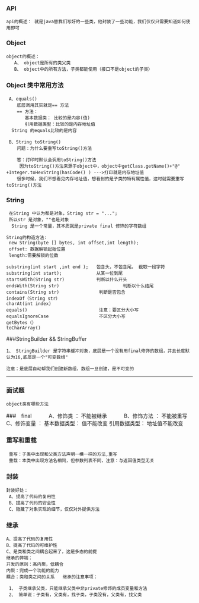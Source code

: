 ### API 
    api的概述： 就是java替我们写好的一些类，他封装了一些功能，我们仅仅只需要知道如何使用即可

### Object 
    object的概述：
       A、 object是所有的类父类
       B、 object中的所有方法，子类都能使用（接口不是object的子类）
     
### Object 类中常用方法
     A、equals()  
        底层调用其实就是== 方法
        == 方法：
           基本数据类： 比较的是内容(值)
           引用数据类型：比较的是内存地址值
      String 的equals比较的是内容  

     B、String toString()
        问题：为什么要重写toString()方法
         
        答：打印时默认会调用toString()方法
         因为toString()方法来源于object中，object中getClass.getName()+"@" +Integer.toHexString(hasCode() ) --->打印就是内存地址值
        很多时候，我们不想看见内存地址值，想看到的是子类的特有属性值，这时就需要重写toString()方法


### String 
     在String 中认为都是对象，String str = "...";
     所以str 是对象，""也是对象
      String 是一个常量，其本质就是private final 修饰的字符数组     

    String的构造方法:
     new String(byte [] bytes, int offset,int length);
     offset: 数据解锁起始位置
     length:需要解锁的位数
  
    substring(int start ,int end );   包含头，不包含尾。 截取一段字符
    substring(int start);             从某一位到尾
    startsWith(String str)            判断以什么开头
    endsWith(String str)                        判断以什么结尾    
    contains(String str)               判断是否包含
    indexOf（String str）      
    charAt(int index)
    equals()                           注意：要区分大小写
    equalsIgnoreCase                   不区分大小写
    getBytes（）    
    toCharArray()            
    

###StringBuilder && StringBuffer

    1、 StringBuilder 是字符串缓冲对象，底层是一个没有用final修饰的数组，并且长度默认为16,底层是一个"可变数组"

    注意：是底层自动帮我们创建新数组，数组一旦创建，是不可变的

  

------------------------------------------------------------------------------------






### 面试题
    object类有哪些方法
   
    
###　final
　　　A、修饰类 ： 不能被继承
　　　B、修饰方法 ： 不能被重写
     C、修饰变量 ：  基本数据类型： 值不能改变
                    引用数据类型： 地址值不能改变



###  重写和重载
     重写：子类中出现和父类方法声明一模一样的方法,重写
     重载：本类中出现方法名相同，但参数列表不同，注意：与返回值类型无关


### 封装
    封装好处：
     A、提高了代码的复用性
     B、提高了代码的安全性
     C、隐藏了对象实现的细节，仅仅对外提供方法
 
### 继承
    A、提高了代码的复用性
    B、提高了代码的可维护性
    C、是类和类之间耦合起来了，这是多态的前提
    继承的弊端：
    开发的原则：高内聚，低耦合
    内聚：完成一个功能的能力
    耦合：类和类之间的关系   继承的注意事项：
 
     1、 子类继承父类，只能继承父类中非private修饰的成员变量和方法
     2、 简单说：子类有，父类有，找子类，子类没有，父类有，找父类
         
